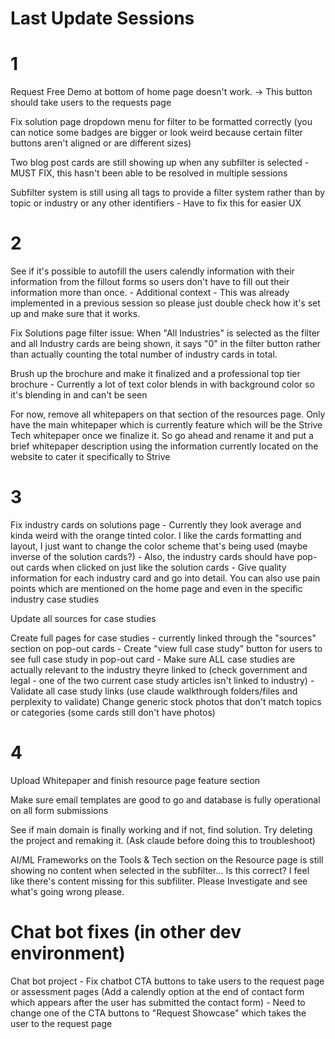 # Last Update Sessions

# 1
Request Free Demo at bottom of home page doesn't work. -> This button should take users to the requests page

Fix solution page dropdown menu for filter to be formatted correctly (you can notice some badges are bigger or look weird because certain filter buttons aren't aligned or are different sizes)

Two blog post cards are still showing up when any subfilter is selected - MUST FIX, this hasn't been able to be resolved in multiple sessions

Subfilter system is still using all tags to provide a filter system rather than by topic or industry or any other identifiers - Have to fix this for easier UX

# 2

See if it's possible to autofill the users calendly information with their information from the fillout forms so users don't have to fill out their information more than once.
    - Additional context - This was already implemented in a previous session so please just double check how it's set up and make sure that it works.

Fix Solutions page filter issue: When "All Industries" is selected as the filter and all Industry cards are being shown, it says "0" in the filter button rather than actually counting the total number of industry cards in total.

Brush up the brochure and make it finalized and a professional top tier brochure - Currently a lot of text color blends in with background color so it's blending in and can't be seen

For now, remove all whitepapers on that section of the resources page. Only have the main whitepaper which is currently feature which will be the Strive Tech whitepaper once we finalize it. So go ahead and rename it and put a brief whitepaper description using the information currently located on the website to cater it specifically to Strive

# 3

Fix industry cards on solutions page - Currently they look average and kinda weird with the orange tinted color. I like the cards formatting and layout, I just want to change the color scheme that's being used (maybe inverse of the solution cards?) - Also, the industry cards should have pop-out cards when clicked on just like the solution cards - Give quality information for each industry card and go into detail. You can also use pain points which are mentioned on the home page and even in the specific industry case studies

Update all sources for case studies

Create full pages for case studies - currently linked through the "sources" section on pop-out cards
    - Create "view full case study" button for users to see full case study in pop-out card
    - Make sure ALL case studies are actually relevant to the industry theyre linked to (check government and legal - one of the two current case study articles isn't linked to industry)
    - Validate all case study links (use claude walkthrough folders/files and perplexity to validate)
Change generic stock photos that don't match topics or categories (some cards still don't have photos)

# 4

Upload Whitepaper and finish resource page feature section

Make sure email templates are good to go and database is fully operational on all form submissions

See if main domain is finally working and if not, find solution. Try deleting the project and remaking it. (Ask claude before doing this to troubleshoot)

AI/ML Frameworks on the Tools & Tech section on the Resource page is still showing no content when selected in the subfilter... Is this correct? I feel like there's content missing for this subfiliter. Please Investigate and see what's going wrong please.

# Chat bot fixes (in other dev environment)

Chat bot project - Fix chatbot CTA buttons to take users to the request page or assessment pages (Add a calendly option at the end of contact form which appears after the user has submitted the contact form) - Need to change one of the CTA buttons to "Request Showcase" which takes the user to the request page